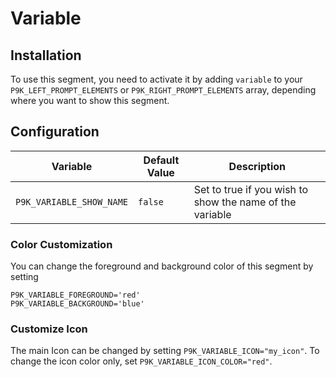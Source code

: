 # Variable

## Installation

To use this segment, you need to activate it by adding `variable` to your
`P9K_LEFT_PROMPT_ELEMENTS` or `P9K_RIGHT_PROMPT_ELEMENTS` array, depending
where you want to show this segment.

## Configuration

| Variable | Default Value | Description |
|----------|---------------|-------------|
|`P9K_VARIABLE_SHOW_NAME`|`false`|Set to true if you wish to show the name of the variable|

### Color Customization

You can change the foreground and background color of this segment by setting
```
P9K_VARIABLE_FOREGROUND='red'
P9K_VARIABLE_BACKGROUND='blue'
```

### Customize Icon

The main Icon can be changed by setting `P9K_VARIABLE_ICON="my_icon"`. To change the
icon color only, set `P9K_VARIABLE_ICON_COLOR="red"`.
